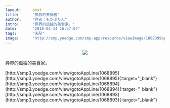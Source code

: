 ```yaml
---
layout:     post
title:      "孤独的天际省"
author:     "作者：もかぷりん"
intro:      "异界的孤独的美食家。"
date:       "2018-02-14 16:57:07"
tags:       "天际"
image:      "http://smp.yoedge.com/smp-app/resource/viewImage/1002399appline.png"
---
```

<div style="text-align: center">
<p><img src="http://smp.yoedge.com/smp-app/resource/viewImage/1002399appline.png"/></p>
</div>
<p class="post-meta">
<span>异界的孤独的美食家。</span>
</p>
[http://smp3.yoedge.com/view/gotoAppLine/1068895](http://smp3.yoedge.com/view/gotoAppLine/1068895){:target="_blank"}
[http://smp3.yoedge.com/view/gotoAppLine/1068894](http://smp3.yoedge.com/view/gotoAppLine/1068894){:target="_blank"}
[http://smp3.yoedge.com/view/gotoAppLine/1068893](http://smp3.yoedge.com/view/gotoAppLine/1068893){:target="_blank"}


